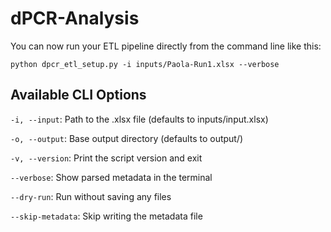 # dPCR-Analysis

You can now run your ETL pipeline directly from the command line like this:

```python dpcr_etl_setup.py -i inputs/Paola-Run1.xlsx --verbose```

## Available CLI Options

`-i, --input`: Path to the .xlsx file (defaults to inputs/input.xlsx)

`-o, --output`: Base output directory (defaults to output/)

`-v, --version`: Print the script version and exit

`--verbose`: Show parsed metadata in the terminal

`--dry-run`: Run without saving any files

`--skip-metadata`: Skip writing the metadata file
